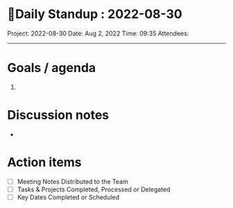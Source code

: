 
# 🌱Daily Standup : 2022-08-30
Project: 2022-08-30
Date: Aug 2, 2022
Time: 09:35
Attendees:

---

# Goals / agenda
1. 

# Discussion notes
- 

# Action items
- [ ] Meeting Notes Distributed to the Team
- [ ] Tasks & Projects Completed, Processed or Delegated
- [ ] Key Dates Completed or Scheduled